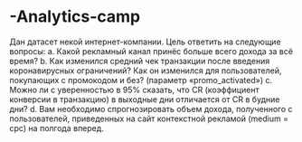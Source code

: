 # -Analytics-camp
Дан датасет некой интернет-компании. Цель ответить на следующие вопросы:
a. Какой рекламный канал принёс больше всего дохода за всё время?
b. Как изменился средний чек транзакции после введения коронавирусных ограничений?
Как он изменился для пользователей, покупающих с промокодом и без? (параметр
«promo_activated»)
c. Можно ли с уверенностью в 95% сказать, что CR (коэффициент конверсии в
транзакцию) в выходные дни отличается от CR в будние дни?
d. Вам необходимо спрогнозировать объем дохода, полученного с пользователей,
приведенных на сайт контекстной рекламой (medium = cpc) на полгода вперед. 
